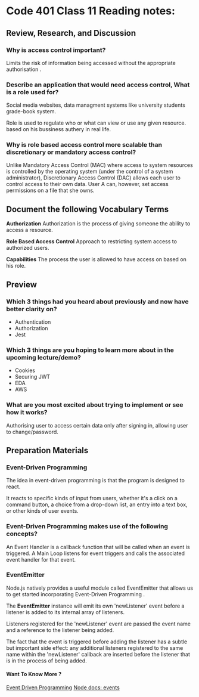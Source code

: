 # Code 401 Class 11 Reading notes:

## Review, Research, and Discussion

### Why is access control important?
Limits the risk of information being accessed without the appropriate authorisation .
### Describe an application that would need access control, What is a role used for?
Social media websites, data managment systems like university students grade-book system.

Role is used to regulate who or what can view or use any given resource. based on his bussiness authery in real life.

### Why is role based access control more scalable than discretionary or mandatory access control?
Unlike Mandatory Access Control (MAC) where access to system resources is controlled by the operating system (under the control of a system administrator), Discretionary Access Control (DAC) allows each user to control access to their own data. User A can, however, set access permissions on a file that she owns.
## Document the following Vocabulary Terms

**Authorization**
Authorization is the process of giving someone the ability to access a resource.

**Role Based Access Control**
Approach to restricting system access to authorized users.

**Capabilities**
The process the user is allowed to have access on based on his role.


## Preview


### Which 3 things had you heard about previously and now have better clarity on?
- Authentication 
- Authorization
- Jest
### Which 3 things are you hoping to learn more about in the upcoming lecture/demo?
- Cookies
- Securing JWT
- EDA
- AWS
### What are you most excited about trying to implement or see how it works?
Authorising user to access certain data only after signing in, allowing user to change/password.

## Preparation Materials

### Event-Driven Programming
The idea in event-driven programming is that the program is designed to react.

It reacts to specific kinds of input from users, whether it's a click on a command button, a choice from a drop-down list, an entry into a text box, or other kinds of user events.

### Event-Driven Programming makes use of the following concepts?
An Event Handler is a callback function that will be called when an event is triggered. A Main Loop listens for event triggers and calls the associated event handler for that event.

### EventEmitter

Node.js natively provides a useful module called EventEmitter that allows us to get started incorporating Event-Driven Programming .

The **EventEmitter** instance will emit its own 'newListener' event before a listener is added to its internal array of listeners.

Listeners registered for the 'newListener' event are passed the event name and a reference to the listener being added.

The fact that the event is triggered before adding the listener has a subtle but important side effect: any additional listeners registered to the same name within the 'newListener' callback are inserted before the listener that is in the process of being added.

#### Want To Know More ? 
[Event Driven Programming](https://www.digitalocean.com/community/tutorials/nodejs-event-driven-programming)
[Node docs: events](https://nodejs.org/api/events.html#class-eventemitter)